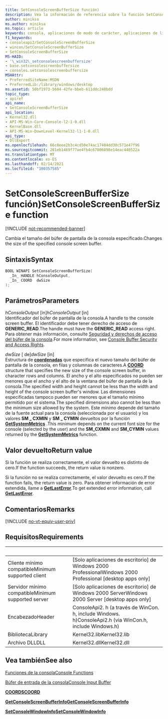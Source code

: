 ```yaml
---
title: SetConsoleScreenBufferSize función)
description: Vea la información de referencia sobre la función SetConsoleScreenBufferSize, que cambia el tamaño del búfer de pantalla de la consola especificado.
author: miniksa
ms.author: miniksa
ms.topic: article
keywords: consola, aplicaciones de modo de carácter, aplicaciones de línea de comandos, aplicaciones de terminal, API de consola
f1_keywords:
- consoleapi2/SetConsoleScreenBufferSize
- wincon/SetConsoleScreenBufferSize
- SetConsoleScreenBufferSize
MS-HAID:
- '\_win32\_setconsolescreenbuffersize'
- base.setconsolescreenbuffersize
- consoles.setconsolescreenbuffersize
MSHAttr:
- PreferredSiteName:MSDN
- PreferredLib:/library/windows/desktop
ms.assetid: 50bf1973-5604-42fe-bbeb-611ddc240bdd
topic_type:
- apiref
api_name:
- SetConsoleScreenBufferSize
api_location:
- Kernel32.dll
- API-MS-Win-Core-Console-l2-1-0.dll
- KernelBase.dll
- API-MS-Win-DownLevel-Kernel32-l1-1-0.dll
api_type:
- DllExport
ms.openlocfilehash: 66c8eee2b3c4cd50e74ac17404dd30c571e47f96
ms.sourcegitcommit: 281eb1469f77ae4fb4c67806898e14eac440522a
ms.translationtype: MT
ms.contentlocale: es-ES
ms.lasthandoff: 02/14/2021
ms.locfileid: "100357585"
---
```

# <a name="setconsolescreenbuffersize-function"></a><span data-ttu-id="fa698-104">SetConsoleScreenBufferSize función)</span><span class="sxs-lookup"><span data-stu-id="fa698-104">SetConsoleScreenBufferSize function</span></span>

[!INCLUDE [not-recommended-banner](./includes/not-recommended-banner.md)]

<span data-ttu-id="fa698-105">Cambia el tamaño del búfer de pantalla de la consola especificado.</span><span class="sxs-lookup"><span data-stu-id="fa698-105">Changes the size of the specified console screen buffer.</span></span>

## <a name="syntax"></a><span data-ttu-id="fa698-106">Sintaxis</span><span class="sxs-lookup"><span data-stu-id="fa698-106">Syntax</span></span>

```C
BOOL WINAPI SetConsoleScreenBufferSize(
  _In_ HANDLE hConsoleOutput,
  _In_ COORD  dwSize
);
```

## <a name="parameters"></a><span data-ttu-id="fa698-107">Parámetros</span><span class="sxs-lookup"><span data-stu-id="fa698-107">Parameters</span></span>

<span data-ttu-id="fa698-108">*hConsoleOutput* \[in\]</span><span class="sxs-lookup"><span data-stu-id="fa698-108">*hConsoleOutput* \[in\]</span></span>  
<span data-ttu-id="fa698-109">Identificador del búfer de pantalla de la consola.</span><span class="sxs-lookup"><span data-stu-id="fa698-109">A handle to the console screen buffer.</span></span> <span data-ttu-id="fa698-110">El identificador debe tener derecho de acceso de **GENERIC\_READ**.</span><span class="sxs-lookup"><span data-stu-id="fa698-110">The handle must have the **GENERIC\_READ** access right.</span></span> <span data-ttu-id="fa698-111">Para obtener más información, consulte [Seguridad y derechos de acceso del búfer de la consola](console-buffer-security-and-access-rights.md).</span><span class="sxs-lookup"><span data-stu-id="fa698-111">For more information, see [Console Buffer Security and Access Rights](console-buffer-security-and-access-rights.md).</span></span>

<span data-ttu-id="fa698-112">*dwSize* \[ de\]</span><span class="sxs-lookup"><span data-stu-id="fa698-112">*dwSize* \[in\]</span></span>  
<span data-ttu-id="fa698-113">Estructura de [**coordenadas**](coord-str.md) que especifica el nuevo tamaño del búfer de pantalla de la consola, en filas y columnas de caracteres.</span><span class="sxs-lookup"><span data-stu-id="fa698-113">A [**COORD**](coord-str.md) structure that specifies the new size of the console screen buffer, in character rows and columns.</span></span> <span data-ttu-id="fa698-114">El ancho y el alto especificados no pueden ser menores que el ancho y el alto de la ventana del búfer de pantalla de la consola.</span><span class="sxs-lookup"><span data-stu-id="fa698-114">The specified width and height cannot be less than the width and height of the console screen buffer's window.</span></span> <span data-ttu-id="fa698-115">Las dimensiones especificadas tampoco pueden ser menores que el tamaño mínimo permitido por el sistema.</span><span class="sxs-lookup"><span data-stu-id="fa698-115">The specified dimensions also cannot be less than the minimum size allowed by the system.</span></span> <span data-ttu-id="fa698-116">Este mínimo depende del tamaño de la fuente actual para la consola (seleccionada por el usuario) y los valores **SM \_ CXMIN** y **SM \_ CYMIN** devueltos por la función [**GetSystemMetrics**](/windows/win32/api/winuser/nf-winuser-getsystemmetrics) .</span><span class="sxs-lookup"><span data-stu-id="fa698-116">This minimum depends on the current font size for the console (selected by the user) and the **SM\_CXMIN** and **SM\_CYMIN** values returned by the [**GetSystemMetrics**](/windows/win32/api/winuser/nf-winuser-getsystemmetrics) function.</span></span>

## <a name="return-value"></a><span data-ttu-id="fa698-117">Valor devuelto</span><span class="sxs-lookup"><span data-stu-id="fa698-117">Return value</span></span>

<span data-ttu-id="fa698-118">Si la función se realiza correctamente, el valor devuelto es distinto de cero.</span><span class="sxs-lookup"><span data-stu-id="fa698-118">If the function succeeds, the return value is nonzero.</span></span>

<span data-ttu-id="fa698-119">Si la función no se realiza correctamente, el valor devuelto es cero.</span><span class="sxs-lookup"><span data-stu-id="fa698-119">If the function fails, the return value is zero.</span></span> <span data-ttu-id="fa698-120">Para obtener información de error extendida, llame a [**GetLastError**](/windows/win32/api/errhandlingapi/nf-errhandlingapi-getlasterror).</span><span class="sxs-lookup"><span data-stu-id="fa698-120">To get extended error information, call [**GetLastError**](/windows/win32/api/errhandlingapi/nf-errhandlingapi-getlasterror).</span></span>

## <a name="remarks"></a><span data-ttu-id="fa698-121">Comentarios</span><span class="sxs-lookup"><span data-stu-id="fa698-121">Remarks</span></span>

[!INCLUDE [no-vt-equiv-user-priv](./includes/no-vt-equiv-user-priv.md)]

## <a name="requirements"></a><span data-ttu-id="fa698-122">Requisitos</span><span class="sxs-lookup"><span data-stu-id="fa698-122">Requirements</span></span>

| &nbsp; | &nbsp; |
|-|-|
| <span data-ttu-id="fa698-123">Cliente mínimo compatible</span><span class="sxs-lookup"><span data-stu-id="fa698-123">Minimum supported client</span></span> | <span data-ttu-id="fa698-124">\[Solo aplicaciones de escritorio\] de Windows 2000 Professional</span><span class="sxs-lookup"><span data-stu-id="fa698-124">Windows 2000 Professional \[desktop apps only\]</span></span> |
| <span data-ttu-id="fa698-125">Servidor mínimo compatible</span><span class="sxs-lookup"><span data-stu-id="fa698-125">Minimum supported server</span></span> | <span data-ttu-id="fa698-126">\[Solo aplicaciones de escritorio\] de Windows 2000 Server</span><span class="sxs-lookup"><span data-stu-id="fa698-126">Windows 2000 Server \[desktop apps only\]</span></span> |
| <span data-ttu-id="fa698-127">Encabezado</span><span class="sxs-lookup"><span data-stu-id="fa698-127">Header</span></span> | <span data-ttu-id="fa698-128">ConsoleApi2. h (a través de WinCon. h, include Windows. h)</span><span class="sxs-lookup"><span data-stu-id="fa698-128">ConsoleApi2.h (via WinCon.h, include Windows.h)</span></span> |
| <span data-ttu-id="fa698-129">Biblioteca</span><span class="sxs-lookup"><span data-stu-id="fa698-129">Library</span></span> | <span data-ttu-id="fa698-130">Kernel32.lib</span><span class="sxs-lookup"><span data-stu-id="fa698-130">Kernel32.lib</span></span> |
| <span data-ttu-id="fa698-131">Archivo DLL</span><span class="sxs-lookup"><span data-stu-id="fa698-131">DLL</span></span> | <span data-ttu-id="fa698-132">Kernel32.dll</span><span class="sxs-lookup"><span data-stu-id="fa698-132">Kernel32.dll</span></span> |

## <a name="see-also"></a><span data-ttu-id="fa698-133">Vea también</span><span class="sxs-lookup"><span data-stu-id="fa698-133">See also</span></span>

[<span data-ttu-id="fa698-134">Funciones de la consola</span><span class="sxs-lookup"><span data-stu-id="fa698-134">Console Functions</span></span>](console-functions.md)

[<span data-ttu-id="fa698-135">Búfer de entrada de la consola</span><span class="sxs-lookup"><span data-stu-id="fa698-135">Console Input Buffer</span></span>](console-input-buffer.md)

[<span data-ttu-id="fa698-136">**COORDS**</span><span class="sxs-lookup"><span data-stu-id="fa698-136">**COORD**</span></span>](coord-str.md)

[<span data-ttu-id="fa698-137">**GetConsoleScreenBufferInfo**</span><span class="sxs-lookup"><span data-stu-id="fa698-137">**GetConsoleScreenBufferInfo**</span></span>](getconsolescreenbufferinfo.md)

[<span data-ttu-id="fa698-138">**SetConsoleWindowInfo**</span><span class="sxs-lookup"><span data-stu-id="fa698-138">**SetConsoleWindowInfo**</span></span>](setconsolewindowinfo.md)